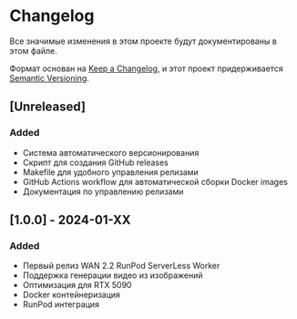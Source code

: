 # Changelog

Все значимые изменения в этом проекте будут документированы в этом файле.

Формат основан на [Keep a Changelog](https://keepachangelog.com/ru/1.0.0/),
и этот проект придерживается [Semantic Versioning](https://semver.org/lang/ru/).

## [Unreleased]

### Added

-   Система автоматического версионирования
-   Скрипт для создания GitHub releases
-   Makefile для удобного управления релизами
-   GitHub Actions workflow для автоматической сборки Docker images
-   Документация по управлению релизами

## [1.0.0] - 2024-01-XX

### Added

-   Первый релиз WAN 2.2 RunPod ServerLess Worker
-   Поддержка генерации видео из изображений
-   Оптимизация для RTX 5090
-   Docker контейнеризация
-   RunPod интеграция
